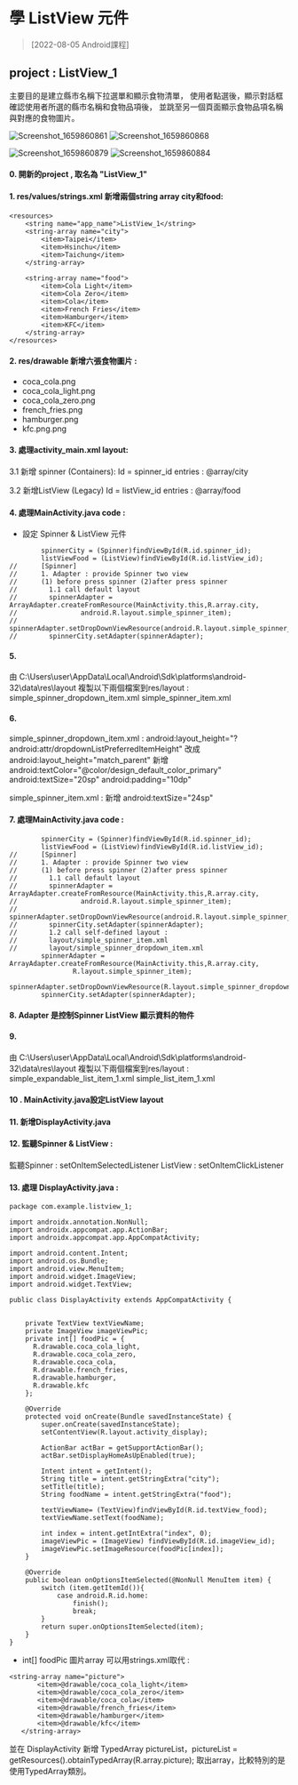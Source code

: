 # 學 ListView 元件 
>[2022-08-05 Android課程]

## project : ListView_1
主要目的是建立縣市名稱下拉選單和顯示食物清單，
使用者點選後，顯示對話框確認使用者所選的縣市名稱和食物品項後，
並跳至另一個頁面顯示食物品項名稱與對應的食物圖片。

![Screenshot_1659860861](https://user-images.githubusercontent.com/37395516/183282552-81b65a82-774e-4b54-a29d-cdbfe80b59e7.png)
![Screenshot_1659860868](https://user-images.githubusercontent.com/37395516/183282574-93f6b3ca-f19c-433a-9f2e-3e6fe4bc1f9e.png)

![Screenshot_1659860879](https://user-images.githubusercontent.com/37395516/183282577-62853ec6-8d6d-46aa-bd35-cbe4a9ec653d.png)
![Screenshot_1659860884](https://user-images.githubusercontent.com/37395516/183282587-ac4fa75a-dbcd-4577-97f5-47f9ff56ff4f.png)



#### 0. 開新的project , 取名為 "ListView_1"

#### 1. res/values/strings.xml 新增兩個string array  city和food:
```
<resources>
    <string name="app_name">ListView_1</string>
    <string-array name="city">
        <item>Taipei</item>
        <item>Hsinchu</item>
        <item>Taichung</item>
    </string-array>

    <string-array name="food">
        <item>Cola Light</item>
        <item>Cola Zero</item>
        <item>Cola</item>
        <item>French Fries</item>
        <item>Hamburger</item>
        <item>KFC</item>
    </string-array>
</resources>
```

#### 2. res/drawable 新增六張食物圖片 :
- coca_cola.png
- coca_cola_light.png
- coca_cola_zero.png
- french_fries.png
- hamburger.png
- kfc.png.png

#### 3. 處理activity_main.xml layout:
 3.1 新增 spinner (Containers):
 Id = spinner_id
 entries : @array/city

 3.2 新增ListView (Legacy)
 Id = listView_id
 entries : @array/food

#### 4. 處理MainActivity.java code : 
 + 設定 Spinner & ListView 元件
```
        spinnerCity = (Spinner)findViewById(R.id.spinner_id);
        listViewFood = (ListView)findViewById(R.id.listView_id);
//      [Spinner]
//      1. Adapter : provide Spinner two view
//      (1) before press spinner (2)after press spinner
//        1.1 call default layout
//        spinnerAdapter = ArrayAdapter.createFromResource(MainActivity.this,R.array.city,
//                android.R.layout.simple_spinner_item);
//        spinnerAdapter.setDropDownViewResource(android.R.layout.simple_spinner_dropdown_item);
//        spinnerCity.setAdapter(spinnerAdapter);
```
#### 5.
由 C:\Users\user\AppData\Local\Android\Sdk\platforms\android-32\data\res\layout 
複製以下兩個檔案到res/layout : 
simple_spinner_dropdown_item.xml
simple_spinner_item.xml

#### 6.
simple_spinner_dropdown_item.xml :
android:layout_height="?android:attr/dropdownListPreferredItemHeight"
改成 android:layout_height="match_parent"
新增
android:textColor="@color/design_default_color_primary"
android:textSize="20sp"
android:padding="10dp"

simple_spinner_item.xml :
新增
android:textSize="24sp"

#### 7. 處理MainActivity.java code : 
```
        spinnerCity = (Spinner)findViewById(R.id.spinner_id);
        listViewFood = (ListView)findViewById(R.id.listView_id);
//      [Spinner]
//      1. Adapter : provide Spinner two view
//      (1) before press spinner (2)after press spinner
//        1.1 call default layout
//        spinnerAdapter = ArrayAdapter.createFromResource(MainActivity.this,R.array.city,
//                android.R.layout.simple_spinner_item);
//        spinnerAdapter.setDropDownViewResource(android.R.layout.simple_spinner_dropdown_item);
//        spinnerCity.setAdapter(spinnerAdapter);
//        1.2 call self-defined layout :
//        layout/simple_spinner_item.xml
//        layout/simple_spinner_dropdown_item.xml
        spinnerAdapter = ArrayAdapter.createFromResource(MainActivity.this,R.array.city,
                R.layout.simple_spinner_item);
        spinnerAdapter.setDropDownViewResource(R.layout.simple_spinner_dropdown_item);
        spinnerCity.setAdapter(spinnerAdapter);
```
#### 8. Adapter 是控制Spinner ListView 顯示資料的物件


#### 9.
由 C:\Users\user\AppData\Local\Android\Sdk\platforms\android-32\data\res\layout 
複製以下兩個檔案到res/layout : 
simple_expandable_list_item_1.xml
simple_list_item_1.xml

#### 10 . MainActivity.java設定ListView layout

#### 11. 新增DisplayActivity.java

#### 12. 監聽Spinner & ListView :
監聽Spinner : setOnItemSelectedListener
ListView : setOnItemClickListener

#### 13. 處理 DisplayActivity.java :
```
package com.example.listview_1;

import androidx.annotation.NonNull;
import androidx.appcompat.app.ActionBar;
import androidx.appcompat.app.AppCompatActivity;

import android.content.Intent;
import android.os.Bundle;
import android.view.MenuItem;
import android.widget.ImageView;
import android.widget.TextView;

public class DisplayActivity extends AppCompatActivity {


    private TextView textViewName;
    private ImageView imageViewPic;
    private int[] foodPic = {
      R.drawable.coca_cola_light,
      R.drawable.coca_cola_zero,
      R.drawable.coca_cola,
      R.drawable.french_fries,
      R.drawable.hamburger,
      R.drawable.kfc
    };

    @Override
    protected void onCreate(Bundle savedInstanceState) {
        super.onCreate(savedInstanceState);
        setContentView(R.layout.activity_display);

        ActionBar actBar = getSupportActionBar();
        actBar.setDisplayHomeAsUpEnabled(true);

        Intent intent = getIntent();
        String title = intent.getStringExtra("city");
        setTitle(title);
        String foodName = intent.getStringExtra("food");

        textViewName= (TextView)findViewById(R.id.textView_food);
        textViewName.setText(foodName);

        int index = intent.getIntExtra("index", 0);
        imageViewPic = (ImageView) findViewById(R.id.imageView_id);
        imageViewPic.setImageResource(foodPic[index]);
    }

    @Override
    public boolean onOptionsItemSelected(@NonNull MenuItem item) {
        switch (item.getItemId()){
            case android.R.id.home:
                finish();
                break;
        }
        return super.onOptionsItemSelected(item);
    }
}
```

 + int[] foodPic 圖片array 可以用strings.xml取代 :
 
 ```
<string-array name="picture">
        <item>@drawable/coca_cola_light</item>
        <item>@drawable/coca_cola_zero</item>
        <item>@drawable/coca_cola</item>
        <item>@drawable/french_fries</item>
        <item>@drawable/hamburger</item>
        <item>@drawable/kfc</item>
    </string-array>
```   

並在 DisplayActivity 新增 TypedArray pictureList，pictureList = getResources().obtainTypedArray(R.array.picture);
取出array，比較特別的是使用TypedArray類別。





